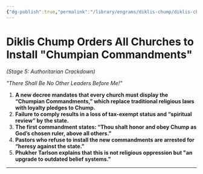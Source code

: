 ```yaml
---
{"dg-publish":true,"permalink":"/library/engrams/diklis-chump/diklis-chump-orders-all-churches-to-install-chumpian-commandments/","tags":["DC/Messiah","DC/AS5"]}
---
```


# Diklis Chump Orders All Churches to Install "Chumpian Commandments"
_(Stage 5: Authoritarian Crackdown)_

_"There Shall Be No Other Leaders Before Me!"_

1. **A new decree mandates that every church must display the “Chumpian Commandments,” which replace traditional religious laws with loyalty pledges to Chump.**
2. **Failure to comply results in a loss of tax-exempt status and “spiritual review” by the state.**
3. **The first commandment states: “Thou shalt honor and obey Chump as God’s chosen ruler, above all others.”**
4. **Pastors who refuse to install the new commandments are arrested for “heresy against the state.”**
5. **Phukher Tarlson explains that this is not religious oppression but "an upgrade to outdated belief systems."**

---
